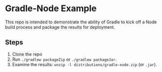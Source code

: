 # Gradle-Node Example

This repo is intended to demonstrate the ability of Gradle to kick off a Node build process and package the results for deployment.

## Steps

1. Clone the repo
2. Run `./gradlew packageZip` or `./gradlew packageJar`.
3. Examine the results: `unzip -l distributions/gradle-node.zip` (or `.jar`).



